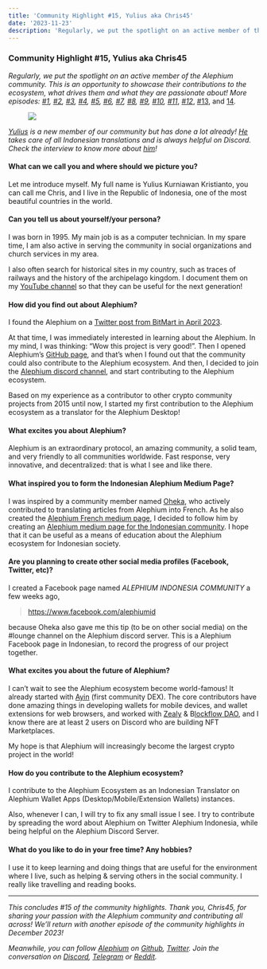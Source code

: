 ```yaml
---
title: 'Community Highlight #15, Yulius aka Chris45'
date: '2023-11-23'
description: 'Regularly, we put the spotlight on an active member of the Alephium community. This is an opportunity to showcase their contributions to…'
---
```


### Community Highlight \#15, Yulius aka Chris45

_Regularly, we put the spotlight on an active member of the Alephium community. This is an opportunity to showcase their contributions to the ecosystem, what drives them and what they are passionate about! More episodes:_ <a href="https://medium.com/@alephium/community-highlight-wilhelm-k%C3%A4llstr%C3%B6m-aka-oracleuggla-81d3938c5692" class="markup--anchor markup--p-anchor" data-href="https://medium.com/@alephium/community-highlight-wilhelm-k%C3%A4llstr%C3%B6m-aka-oracleuggla-81d3938c5692" rel="noopener" target="_blank"><em>#1</em></a>_,_ <a href="https://medium.com/@alephium/community-highlight-cgi-bin-c102cc106f19" class="markup--anchor markup--p-anchor" data-href="https://medium.com/@alephium/community-highlight-cgi-bin-c102cc106f19" rel="noopener" target="_blank"><em>#2</em></a>_,_ <a href="https://medium.com/@alephium/community-highlight-3-digdug-48a7ec868504" class="markup--anchor markup--p-anchor" data-href="https://medium.com/@alephium/community-highlight-3-digdug-48a7ec868504" rel="noopener" target="_blank"><em>#3</em></a>_,_ <a href="https://medium.com/@alephium/community-highlight-4-montail-e24fd88882a0" class="markup--anchor markup--p-anchor" data-href="https://medium.com/@alephium/community-highlight-4-montail-e24fd88882a0" rel="noopener" target="_blank"><em>#4</em></a>_,_ <a href="https://medium.com/@alephium/community-highlight-5-txn-71c4fd76ffe8" class="markup--anchor markup--p-anchor" data-href="https://medium.com/@alephium/community-highlight-5-txn-71c4fd76ffe8" rel="noopener" target="_blank"><em>#5</em></a>_,_ <a href="https://medium.com/@alephium/community-highlight-6-waldi-zkit-beats-37af1f6df3b8" class="markup--anchor markup--p-anchor" data-href="https://medium.com/@alephium/community-highlight-6-waldi-zkit-beats-37af1f6df3b8" rel="noopener" target="_blank"><em>#6</em></a>_,_ <a href="https://medium.com/@alephium/community-highlight-7-oheka-13d8b4ae025e" class="markup--anchor markup--p-anchor" data-href="https://medium.com/@alephium/community-highlight-7-oheka-13d8b4ae025e" rel="noopener" target="_blank"><em>#7</em></a>_,_ <a href="https://medium.com/@alephium/community-highlight-8-jorge-438510785041" class="markup--anchor markup--p-anchor" data-href="https://medium.com/@alephium/community-highlight-8-jorge-438510785041" rel="noopener" target="_blank"><em>#8</em></a>_,_ <a href="https://medium.com/@alephium/community-highlight-9-dzhemsh-a0a4a98a8489" class="markup--anchor markup--p-anchor" data-href="https://medium.com/@alephium/community-highlight-9-dzhemsh-a0a4a98a8489" rel="noopener" target="_blank"><em>#9</em></a>_,_ <a href="https://medium.com/@alephium/community-highlight-10-lx-aka-lix-fde724cf8d81" class="markup--anchor markup--p-anchor" data-href="https://medium.com/@alephium/community-highlight-10-lx-aka-lix-fde724cf8d81" rel="noopener" target="_blank"><em>#10</em></a>_,_ <a href="https://medium.com/@alephium/community-highlight-11-dr-jekyll-165ab9a51880" class="markup--anchor markup--p-anchor" data-href="https://medium.com/@alephium/community-highlight-11-dr-jekyll-165ab9a51880" rel="noopener" target="_blank"><em>#11</em></a>, <a href="https://medium.com/@alephium/community-highlight-12-sam-a-k-a-energy45-610005a9219b" class="markup--anchor markup--p-anchor" data-href="https://medium.com/@alephium/community-highlight-12-sam-a-k-a-energy45-610005a9219b" rel="noopener" target="_blank"><em>#12</em></a>, <a href="https://medium.com/@alephium/community-highlight-13-ryan-5dbbeaf859e4" class="markup--anchor markup--p-anchor" data-href="https://medium.com/@alephium/community-highlight-13-ryan-5dbbeaf859e4" rel="noopener" target="_blank">#13</a>, and <a href="https://medium.com/@alephium/community-highlight-14-animalmanjan-da8fd051bc38" class="markup--anchor markup--p-anchor" data-href="https://medium.com/@alephium/community-highlight-14-animalmanjan-da8fd051bc38" target="_blank">14</a>_._

<figure id="a613" class="graf graf--figure graf-after--p">
<img src="https://cdn-images-1.medium.com/max/800/1*gZLljozqKn6N9s_9c1kFnA.png" class="graf-image" data-image-id="1*gZLljozqKn6N9s_9c1kFnA.png" data-width="975" data-height="548" data-is-featured="true" />
</figure>

<a href="https://www.instagram.com/yuliuskristianto9/" class="markup--anchor markup--p-anchor" data-href="https://www.instagram.com/yuliuskristianto9/" rel="noopener" target="_blank"><em>Yulius</em></a> _is a new member of our community but has done a lot already!_ <a href="https://web.facebook.com/yulius.kristianto.96/" class="markup--anchor markup--p-anchor" data-href="https://web.facebook.com/yulius.kristianto.96/" rel="noopener" target="_blank"><em>He</em></a> _takes care of all Indonesian translations and is always helpful on Discord. Check the interview to know more about_ <a href="https://www.youtube.com/channel/UCJTaLoG9ao8oxayCZR__DHw" class="markup--anchor markup--p-anchor" data-href="https://www.youtube.com/channel/UCJTaLoG9ao8oxayCZR__DHw" rel="noopener" target="_blank"><em>him</em></a>_!_

#### What can we call you and where should we picture you?

Let me introduce myself. My full name is Yulius Kurniawan Kristianto, you can call me Chris, and I live in the Republic of Indonesia, one of the most beautiful countries in the world.

#### Can you tell us about yourself/your persona?

I was born in 1995. My main job is as a computer technician. In my spare time, I am also active in serving the community in social organizations and church services in my area.

I also often search for historical sites in my country, such as traces of railways and the history of the archipelago kingdom. I document them on my <a href="https://www.youtube.com/channel/UCJTaLoG9ao8oxayCZR__DHw" class="markup--anchor markup--p-anchor" data-href="https://www.youtube.com/channel/UCJTaLoG9ao8oxayCZR__DHw" rel="noopener" target="_blank">YouTube channel</a> so that they can be useful for the next generation!

#### How did you find out about Alephium?

I found the Alephium on a <a href="https://twitter.com/BitMartExchange/status/1646579300672438287" class="markup--anchor markup--p-anchor" data-href="https://twitter.com/BitMartExchange/status/1646579300672438287" rel="noopener" target="_blank">Twitter post from BitMart in April 2023</a>.

At that time, I was immediately interested in learning about the Alephium. In my mind, I was thinking: “Wow this project is very good!”. Then I opened Alephium’s <a href="https://github.com/alephium" class="markup--anchor markup--p-anchor" data-href="https://github.com/alephium" rel="noopener" target="_blank">GitHub page</a>, and that’s when I found out that the community could also contribute to the Alephium ecosystem. And then, I decided to join the <a href="http://www.alephium.org/discord" class="markup--anchor markup--p-anchor" data-href="http://www.alephium.org/discord" rel="noopener" target="_blank">Alephium discord channel</a>, and start contributing to the Alephium ecosystem.

Based on my experience as a contributor to other crypto community projects from 2015 until now, I started my first contribution to the Alephium ecosystem as a translator for the Alephium Desktop!

#### What excites you about Alephium?

Alephium is an extraordinary protocol, an amazing community, a solid team, and very friendly to all communities worldwide. Fast response, very innovative, and decentralized: that is what I see and like there.

#### What inspired you to form the Indonesian Alephium Medium Page?

I was inspired by a community member named <a href="https://twitter.com/Oheka32" class="markup--anchor markup--p-anchor" data-href="https://twitter.com/Oheka32" rel="noopener" target="_blank">Oheka</a>, who actively contributed to translating articles from Alephium into French. As he also created the <a href="https://medium.com/alephiumfr" class="markup--anchor markup--p-anchor" data-href="https://medium.com/alephiumfr" target="_blank">Alephium French medium page</a>, I decided to follow him by creating an <a href="https://medium.com/@Alph-Indonesia" class="markup--anchor markup--p-anchor" data-href="https://medium.com/@Alph-Indonesia" target="_blank">Alephium medium page for the Indonesian community</a>. I hope that it can be useful as a means of education about the Alephium ecosystem for Indonesian society.

#### Are you planning to create other social media profiles (Facebook, Twitter, etc)?

I created a Facebook page named _ALEPHIUM INDONESIA COMMUNITY_ a few weeks ago,

> <a href="https://www.facebook.com/alephiumid" class="markup--anchor markup--pullquote-anchor" data-href="https://www.facebook.com/alephiumid" rel="nofollow noopener" target="_blank">https://www.facebook.com/alephiumid</a>

because Oheka also gave me this tip (to be on other social media) on the \#lounge channel on the Alephium discord server. This is a Alephium Facebook page in Indonesian, to record the progress of our project together.

#### What excites you about the future of Alephium?

I can’t wait to see the Alephium ecosystem become world-famous! It already started with <a href="http://ayin.app" class="markup--anchor markup--p-anchor" data-href="http://ayin.app" rel="noopener" target="_blank">Ayin</a> (first community DEX). The core contributors have done amazing things in developing wallets for mobile devices, and wallet extensions for web browsers, and worked with <a href="https://zealy.io/c/alephium/questboard" class="markup--anchor markup--p-anchor" data-href="https://zealy.io/c/alephium/questboard" rel="noopener" target="_blank">Zealy</a> & B<a href="https://twitter.com/Blockflow_DAO" class="markup--anchor markup--p-anchor" data-href="https://twitter.com/Blockflow_DAO" rel="noopener" target="_blank">lockflow DAO</a>, and I know there are at least 2 users on Discord who are building NFT Marketplaces.

My hope is that Alephium will increasingly become the largest crypto project in the world!

#### How do you contribute to the Alephium ecosystem?

I contribute to the Alephium Ecosystem as an Indonesian Translator on Alephium Wallet Apps (Desktop/Mobile/Extension Wallets) instances.

Also, whenever I can, I will try to fix any small issue I see. I try to contribute by spreading the word about Alephium on Twitter Alephium Indonesia, while being helpful on the Alephium Discord Server.

#### What do you like to do in your free time? Any hobbies?

I use it to keep learning and doing things that are useful for the environment where I live, such as helping & serving others in the social community. I really like travelling and reading books.

---

_This concludes \#15 of the community highlights. Thank you, Chris45, for sharing your passion with the Alephium community and contributing all across! We’ll return with another episode of the community highlights in December 2023!_

_Meanwhile, you can follow_ <a href="https://alephium.org/" class="markup--anchor markup--p-anchor" data-href="https://alephium.org/" rel="noopener ugc nofollow noopener" target="_blank"><em>Alephium</em></a> _on_ <a href="https://github.com/alephium/" class="markup--anchor markup--p-anchor" data-href="https://github.com/alephium/" rel="noopener ugc nofollow noopener" target="_blank"><em>Github</em></a>_,_ <a href="https://twitter.com/alephium" class="markup--anchor markup--p-anchor" data-href="https://twitter.com/alephium" rel="noopener ugc nofollow noopener" target="_blank"><em>Twitter</em></a>_. Join the conversation on_ <a href="https://alephium.org/discord" class="markup--anchor markup--p-anchor" data-href="https://alephium.org/discord" rel="noopener ugc nofollow noopener" target="_blank"><em>Discord</em></a>_,_ <a href="https://t.me/alephiumgroup" class="markup--anchor markup--p-anchor" data-href="https://t.me/alephiumgroup" rel="noopener ugc nofollow noopener" target="_blank"><em>Telegram</em></a> _or_ <a href="https://www.reddit.com/r/alephium" class="markup--anchor markup--p-anchor" data-href="https://www.reddit.com/r/alephium" rel="noopener ugc nofollow noopener" target="_blank"><em>Reddit</em></a>_._

